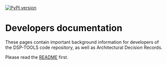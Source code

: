 [![PyPI version](https://badge.fury.io/py/dsp-tools.svg)](https://badge.fury.io/py/dsp-tools)

# Developers documentation

These pages contain important background information 
for developers of the DSP-TOOLS code repository, 
as well as Architectural Decision Records.

Please read the [README](https://github.com/dasch-swiss/dsp-tools#readme) first.
